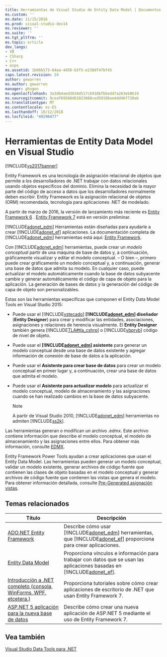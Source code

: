 ```yaml
---
title: Herramientas de Visual Studio de Entity Data Model | Documentos de Microsoft
ms.custom: ''
ms.date: 11/15/2016
ms.prod: visual-studio-dev14
ms.reviewer: ''
ms.suite: ''
ms.tgt_pltfrm: ''
ms.topic: article
dev_langs:
- VB
- CSharp
- C++
- aspx
ms.assetid: 1b06b573-84aa-4458-b3f5-e238df47bf45
caps.latest.revision: 24
author: gewarren
ms.author: gewarren
manager: ghogen
ms.openlocfilehash: 3a3d64aed3834d517cb916bfbbed47a263eb8619
ms.sourcegitcommit: 9ceaf69568d61023868ced59108ae4dd46f720ab
ms.translationtype: MT
ms.contentlocale: es-ES
ms.lasthandoff: 10/12/2018
ms.locfileid: "49290477"
---
```

# <a name="entity-data-model-tools-in-visual-studio"></a>Herramientas de Entity Data Model en Visual Studio
[!INCLUDE[vs2017banner](../includes/vs2017banner.md)]

  
Entity Framework es una tecnología de asignación relacional de objetos que permite a los desarrolladores de .NET trabajar con datos relacionales usando objetos específicos del dominio. Elimina la necesidad de la mayor parte del código de acceso a datos que los desarrolladores normalmente deben escribir. Entity Framework es la asignación relacional de objetos (ORM) recomendada, tecnología para aplicaciones .NET de modelado.  
  
 A partir de marzo de 2016, la versión de lanzamiento más reciente es [Entity Framework 6](https://msdn.microsoft.com/data/ef) . [Entity Framework 7](https://docs.efproject.net/en/latest/) está en versión preliminar.  
  
 [!INCLUDE[adonet_edm](../includes/adonet-edm-md.md)] Herramientas están diseñadas para ayudarle a crear [!INCLUDE[adonet_ef](../includes/adonet-ef-md.md)] aplicaciones. La documentación completa de [!INCLUDE[adonet_edm](../includes/adonet-edm-md.md)] herramientas está aquí: [Entity Framework](https://msdn.microsoft.com/data/jj590134).  
  
 Con [!INCLUDE[adonet_edm](../includes/adonet-edm-md.md)] herramientas, puede crear un *modelo conceptual* partir de una máquina de base de datos y, a continuación, gráficamente visualizar y editar el modelo conceptual. – O bien –, primero puede crear gráficamente un modelo conceptual y, a continuación, generar una base de datos que admita su modelo. En cualquier caso, puede actualizar el modelo automáticamente cuando la base de datos subyacente cambie y generar automáticamente el código de capa de objeto para la aplicación. La generación de bases de datos y la generación del código de capa de objeto son personalizables.  
  
 Estas son las herramientas específicas que componen el Entity Data Model Tools en Visual Studio 2015:  
  
-   Puede usar el [!INCLUDE[vstecado](../includes/vstecado-md.md)]  **[!INCLUDE[adonet_edm](../includes/adonet-edm-md.md)] diseñador** (**Entity Designer**) para crear y modificar las entidades, asociaciones, asignaciones y relaciones de herencia visualmente. El **Entity Designer** también genera [!INCLUDE[TLA#tla_cshrp](../includes/tlasharptla-cshrp-md.md)] o [!INCLUDE[vbprvb](../includes/vbprvb-md.md)] código de nivel de objeto.  
  
-   Puede usar el  **[!INCLUDE[adonet_edm](../includes/adonet-edm-md.md)] asistente** para generar un modelo conceptual desde una base de datos existente y agregar información de conexión de base de datos a la aplicación.  
  
-   Puede usar el **Asistente para crear base de datos** para crear un modelo conceptual en primer lugar y, a continuación, crear una base de datos que admita el modelo.  
  
-   Puede usar el **Asistente para actualizar modelo** para actualizar el modelo conceptual, modelo de almacenamiento y las asignaciones cuando se han realizado cambios en la base de datos subyacente.  
  
    > [!NOTE]
    >  A partir de Visual Studio 2010, [!INCLUDE[adonet_edm](../includes/adonet-edm-md.md)] herramientas no admiten [!INCLUDE[ss2k](../includes/ss2k-md.md)].  
  
 Las herramientas generan o modifican un archivo .edmx. Este archivo contiene información que describe el modelo conceptual, el modelo de almacenamiento y las asignaciones entre ellos. Para obtener más información, consulte [EDMX](https://msdn.microsoft.com/data/jj650889.aspx).  
  
 Entity Framework Power Tools ayudan a crear aplicaciones que usan el Entity Data Model. Las herramientas pueden generar un modelo conceptual, validar un modelo existente, generar archivos de código fuente que contienen las clases de objeto basadas en el modelo conceptual y generar archivos de código fuente que contienen las vistas que genera el modelo. Para obtener información detallada, consulte [Pre-Generated asignación vistas](https://msdn.microsoft.com/data/dn469601.aspx).  
  
## <a name="related-topics"></a>Temas relacionados  
  
|Título|Descripción|  
|-----------|-----------------|  
|[ADO.NET Entity Framework](http://msdn.microsoft.com/library/a437041f-6899-4ae7-96ce-aabf528d7205)|Describe cómo usar [!INCLUDE[adonet_edm](../includes/adonet-edm-md.md)] herramientas, que [!INCLUDE[adonet_ef](../includes/adonet-ef-md.md)] proporciona para crear aplicaciones.|  
|[Entity Data Model](http://msdn.microsoft.com/library/2dda3d5b-4582-4ba0-a91d-fcd7a1498137)|Proporciona vínculos e información para trabajar con datos que se usan las aplicaciones basadas en [!INCLUDE[adonet_ef](../includes/adonet-ef-md.md)].|  
|[Introducción a .NET completo (consola, WinForms, WPF, etcetera.)](https://docs.efproject.net/en/latest/platforms/full-dotnet/getting-started.html)|Proporciona tutoriales sobre cómo crear aplicaciones de escritorio de .NET que usan Entity Framework 7.|  
|[ASP.NET 5 aplicación para la nueva base de datos](https://docs.efproject.net/en/latest/platforms/aspnetcore/new-db.html)|Describe cómo crear una nueva aplicación de ASP.NET 5 mediante el uso de Entity Framework 7.|  
  
## <a name="see-also"></a>Vea también  
 [Visual Studio Data Tools para .NET](../data-tools/visual-studio-data-tools-for-dotnet.md)

